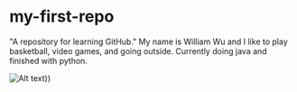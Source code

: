 # my-first-repo
"A repository for learning GitHub."
My name is William Wu and I like to play basketball, video games, and going outside. Currently doing java and finished with python. 





![Alt text](https://github.com/williamwu48/my-first-repo/blob/profile-picture/Java_programming_language_logo.svg.png)))















